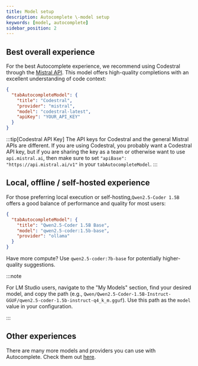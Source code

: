 ```yaml
---
title: Model setup
description: Autocomplete \-model setup
keywords: [model, autocomplete]
sidebar_position: 2
---
```


## Best overall experience

For the best Autocomplete experience, we recommend using Codestral through the [Mistral API](https://console.mistral.ai/). This model offers high-quality completions with an excellent understanding of code context:

```json title="config.json""
{
  "tabAutocompleteModel": {
    "title": "Codestral",
    "provider": "mistral",
    "model": "codestral-latest",
    "apiKey": "YOUR_API_KEY"
  }
}
```

:::tip[Codestral API Key]
The API keys for Codestral and the general Mistral APIs are different. If you are using Codestral, you probably want a Codestral API key, but if you are sharing the key as a team or otherwise want to use `api.mistral.ai`, then make sure to set `"apiBase": "https://api.mistral.ai/v1"` in your `tabAutocompleteModel`.
:::

## Local, offline / self-hosted experience

For those preferring local execution or self-hosting,`Qwen2.5-Coder 1.5B` offers a good balance of performance and quality for most users:

```json title="config.json""
{
  "tabAutocompleteModel": {
    "title": "Qwen2.5-Coder 1.5B Base",
    "model": "qwen2.5-coder:1.5b-base",
    "provider": "ollama"
  }
}
```

Have more compute? Use `qwen2.5-coder:7b-base` for potentially higher-quality suggestions.

:::note

For LM Studio users, navigate to the "My Models" section, find your desired model, and copy the path (e.g., `Qwen/Qwen2.5-Coder-1.5B-Instruct-GGUF/qwen2.5-coder-1.5b-instruct-q4_k_m.gguf`). Use this path as the `model` value in your configuration.

:::

## Other experiences

There are many more models and providers you can use with Autocomplete. Check them out [here](../customize/model-types/autocomplete.md).
